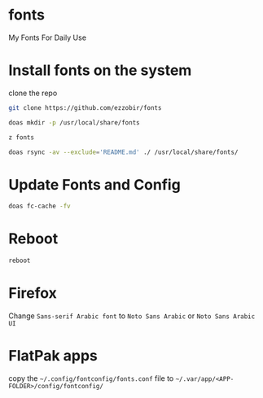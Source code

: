 # fonts
My Fonts For Daily Use


# Install fonts on the system

clone the repo

```bash
git clone https://github.com/ezzobir/fonts 

doas mkdir -p /usr/local/share/fonts

z fonts

doas rsync -av --exclude='README.md' ./ /usr/local/share/fonts/

```

# Update Fonts and Config

```bash
doas fc-cache -fv
```

# Reboot

```bash
reboot
```

# Firefox

Change `Sans-serif Arabic font` to `Noto Sans Arabic` or `Noto Sans Arabic UI`

# FlatPak apps

copy the `~/.config/fontconfig/fonts.conf` file to `~/.var/app/<APP-FOLDER>/config/fontconfig/`
